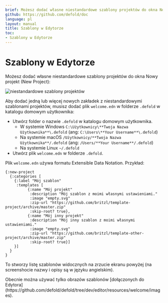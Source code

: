 ```yaml
---
brief: Możesz dodać własne niestandardowe szablony projektów do okna Nowy projekt.
github: https://github.com/defold/doc
language: pl
layout: manual
title: Szablony w Edytorze
toc:
- Szablony w Edytorze
---
```


# Szablony w Edytorze

Możesz dodać własne niestandardowe szablony projektów do okna Nowy projekt (New Project):

![niestandardowe szablony projektów](/manuals/images/editor/custom_project_templates.png)

Aby dodać jedną lub więcej nowych zakładek z niestandardowymi szablonami projektów, musisz dodać plik `welcome.edn` w folderze `.defold` w katalogu domowym użytkownika:

* Utwórz folder o nazwie `.defold` w katalogu domowym użytkownika.
  * W systemie Windows `C:\Użytkownicy\**Twoja Nazwa Użytkownika**\.defold` (ang: `C:\Users\**Your Username**\.defold`)
  * Na systemie macOS `/Użytkownicy/**Twoja Nazwa Użytkownika**/.defold` (ang: `/Users/**Your Username**/.defold`)
  * Na systemie Linux `~/.defold`
* Utwórz plik `welcome.edn` w folderze `.defold`.

Plik `welcome.edn` używa formatu Extensible Data Notation. Przykład:

```
{:new-project
  {:categories [
    {:label "Mój szablon"
     :templates [
          {:name "Mój projekt"
           :description "Mój szablon z moimi własnymi ustawieniami."
           :image "empty.svg"
           :zip-url "https://github.com/britzl/template-project/archive/master.zip"
           :skip-root? true},
          {:name "Mój inny projekt"
           :description "Mój inny szablon z moimi własnymi ustawieniami."
           :image "empty.svg"
           :zip-url "https://github.com/britzl/template-other-project/archive/master.zip"
           :skip-root? true}]
    }]
  }
}
```

To stworzy listę szablonów widocznych na zrzucie ekranu powyżej (na screenshocie nazwy i opisy są w języku angielskim).

<div class='sidenote' markdown='1'>
Obecnie można używać tylko obrazów szablonów [dołączonych do Edytora](https://github.com/defold/defold/tree/dev/editor/resources/welcome/images).
</div>
